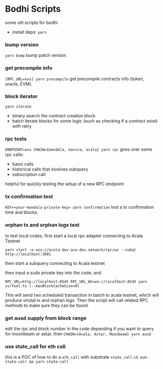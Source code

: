 # Bodhi Scripts
some util scripts for bodhi

- install deps: `yarn`

### bump version
`yarn bump`
bump patch version.

### get precompile info
`[RPC_URL=xxx] yarn precompile`
get precompile contracts info (token, oracle, EVM).

### block iterator
`yarn iterate`
- binary search the contract creation block
- batch iterate blocks for some logic (such as checking if a contract exist) with retry

### rpc tests
`ENDPOINT=xxx CHAIN={mandala, karura, acala} yarn rpc`
goes over some rpc calls:
- basic calls
- historical calls that involves subquery
- subscription call

helpful for quickly testing the setup of a new RPC endpoint

### tx confirmation test
`KEY=<your-mandala-private-key> yarn confirmation`
test a tx confirmation time and blocks.

### orphan tx and orphan logs test
to test local codes, first start a local rpc adapter connecting to Acala Testnet
```
yarn start -e wss://acala-dev.aca-dev.network/rpc/ws --subql http://localhost:3001
```

then start a subquery connecting to Acala testnet 

then input a sudo private key into the code, and 
```
RPC_URL=http://localhost:8545 RPC_URL_WS=ws://localhost:8545 yarn virtual-tx [--maxBlockCacheSize=0]
```

This will send two scheduled transaction in batch to acala testnet, which will produce virutal tx and orphan logs. Then the script will call related RPC methods to make sure they can be found.

### get ausd supply from block range
edit the rpc and block number in the code depending if you want to query for moonbeam or astar, then `CHAIN={Acala, Astar, Moonbeam} yarn ausd`

### use state_call for eth call
this is a POC of how to do a `eth_call` with substrate `state_call`
`cd evm-state-call && yarn state-call`